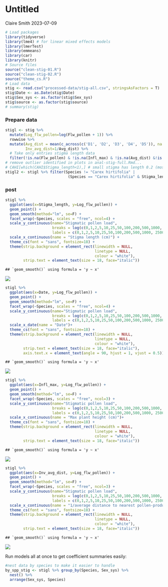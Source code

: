 Untitled
================
Claire Smith
2023-07-09

``` r
# Load packages
library(tidyverse)
library(lme4) # for linear mixed effects models
library(lmerTest)
library(emmeans)
library(car)
library(knitr)
# Source files
source("clean-stig-01.R")
source("clean-stig-02.R")
source("theme_cs.R")
# Load data
stig <- read.csv("processed-data/stig-all.csv", stringsAsFactors = T)
stig$Date <- as.Date(stig$Date)
stig$Sex_sys <- as.factor(stig$Sex_sys)
stig$source <- as.factor(stig$source)
# summary(stig)
```

### Prepare data

``` r
stigl <- stig %>% 
  mutate(Log_flw_pollen=log(Flw_pollen + 1)) %>% 
  rowwise %>% 
  mutate(Avg_dist = mean(c_across(c('D1', 'D2', 'D3', 'D4', 'D5')), na.rm=TRUE),
         Inv_avg_dist=1/Avg_dist) %>% 
  # Take only entries stigma length data
  filter(!is.na(Flw_pollen) & !is.na(Infl_max) & !is.na(Avg_dist) &!is.na(Stigma_length) & !is.na(Date))
# remove outlier identified in plots in anal-stig-full.Rmd...
# CAHI[which(CAHI$Stigma_length<1),] # small stigma has length 0.2 (most are between 2-3)
stigl2 <- stigl %>% filter(Species != "Carex hirtifolia" | 
                            (Species == "Carex hirtifolia" & Stigma_length>0.5))
```

### post

``` r
stigl %>% 
  ggplot(aes(x=Stigma_length, y=Log_flw_pollen)) + 
  geom_point() + 
  geom_smooth(method="lm", se=F) + 
  facet_wrap(~Species, scales = "free", ncol=4) + 
  scale_y_continuous(name="Stigmatic pollen load",
                     breaks = log(c(0,1,2,5,10,25,50,100,200,500,1000, 2500)+1),
                     labels = c(0,1,2,5,10,25,50,100,200,500,1000, 2500)) +
  scale_x_continuous(name = "Stigma length (cm)") +
  theme_cs(font = "sans", fontsize=18) + 
  theme(strip.background = element_rect(linewidth = NULL,
                                        linetype = NULL,
                                        colour = "white"),
        strip.text = element_text(size = 18, face="italic"))
```

    ## `geom_smooth()` using formula = 'y ~ x'

![](anal-stig-full-allmods_files/figure-gfm/all%20stig%20length%20plots-1.png)<!-- -->

``` r
stigl %>% 
  ggplot(aes(x=Date, y=Log_flw_pollen)) + 
  geom_point() + 
  geom_smooth(method="lm", se=F) + 
  facet_wrap(~Species, scales = "free", ncol=4) + 
  scale_y_continuous(name="Stigmatic pollen load",
                     breaks = log(c(0,1,2,5,10,25,50,100,200,500,1000, 2500)+1),
                     labels = c(0,1,2,5,10,25,50,100,200,500,1000, 2500)) +
  scale_x_date(name = "Date")+ 
  theme_cs(font = "sans", fontsize=18) + 
  theme(strip.background = element_rect(linewidth = NULL,
                                        linetype = NULL,
                                        colour = "white"),
        strip.text = element_text(size = 18, face="italic"),
        axis.text.x = element_text(angle = 90, hjust = 1, vjust = 0.5))
```

    ## `geom_smooth()` using formula = 'y ~ x'

![](anal-stig-full-allmods_files/figure-gfm/all%20date%20plots-1.png)<!-- -->

``` r
stigl %>% 
  ggplot(aes(x=Infl_max, y=Log_flw_pollen)) + 
  geom_point() + 
  geom_smooth(method="lm", se=F) + 
  facet_wrap(~Species, scales = "free", ncol=3) + 
  scale_y_continuous(name="Stigmatic pollen load",
                     breaks = log(c(0,1,2,5,10,25,50,100,200,500,1000, 2500)+1),
                     labels = c(0,1,2,5,10,25,50,100,200,500,1000, 2500)) +
  scale_x_continuous(name = "Max plant height (cm)")+ 
  theme_cs(font = "sans", fontsize=18) + 
  theme(strip.background = element_rect(linewidth = NULL,
                                        linetype = NULL,
                                        colour = "white"),
        strip.text = element_text(size = 18, face="italic"))
```

    ## `geom_smooth()` using formula = 'y ~ x'

![](anal-stig-full-allmods_files/figure-gfm/all%20infl%20max%20plots-1.png)<!-- -->

``` r
stigl %>% 
  ggplot(aes(x=Inv_avg_dist, y=Log_flw_pollen)) + 
  geom_point() + 
  geom_smooth(method="lm", se=F) + 
  facet_wrap(~Species, scales = "free", ncol=3) + 
  scale_y_continuous(name="Stigmatic pollen load",
                     breaks = log(c(0,1,2,5,10,25,50,100,200,500,1000, 2500)+1),
                     labels = c(0,1,2,5,10,25,50,100,200,500,1000, 2500)) +
  scale_x_continuous(name = "1/average distance to nearest pollen-producing neighbour (1/cm)")+ 
  theme_cs(font = "sans", fontsize=18) + 
  theme(strip.background = element_rect(linewidth = NULL,
                                        linetype = NULL,
                                        colour = "white"),
        strip.text = element_text(size = 18, face="italic"))
```

    ## `geom_smooth()` using formula = 'y ~ x'

![](anal-stig-full-allmods_files/figure-gfm/all%20inv%20avg%20dist%20plots-1.png)<!-- -->

Run models all at once to get coefficient summaries easily:

``` r
#nest data by species to make it easier to handle
by_spp_stig <- stigl %>% group_by(Species, Sex_sys) %>% 
  nest() %>% 
  arrange(Sex_sys, Species)
```
